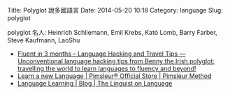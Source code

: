 Title: Polyglot 說多國語言
Date: 2014-05-20 10:18
Category: language
Slug: polyglot

polyglot 名人: Heinrich Schliemann, Emil Krebs, Kató Lomb, Barry Farber, Steve Kaufmann, LaoShu

* [Fluent in 3 months – Language Hacking and Travel Tips — Unconventional language hacking tips from Benny the Irish polyglot; travelling the world to learn languages to fluency and beyond!](http://www.fluentin3months.com/)
* [Learn a new Language | Pimsleur® Official Store | Pimsleur Method](http://www.pimsleur.com/)
* [Language Learning | Blog | The Linguist on Language](http://blog.thelinguist.com/)

